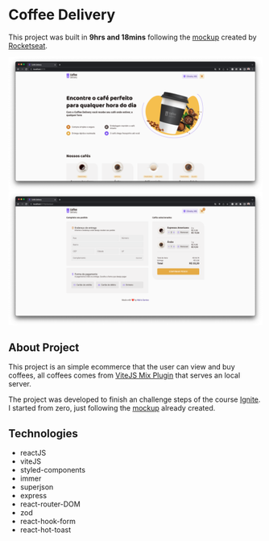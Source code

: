 # Coffee Delivery

This project was built in **9hrs and 18mins** following the <a href="https://www.figma.com/file/5yT9ZzZmRQRS4yivGGB3pl/Coffee-Delivery/duplicate">mockup</a> created by <a href="https://github.com/rocketseat">Rocketseat</a>.

<img src="./home.png" with="1280"></img>
<img src="./cart.png" with="1280"></img>

## About Project

This project is an simple ecommerce that the user can view and buy coffees, all coffees comes from <a href="https://github.com/egoist/vite-plugin-mix">ViteJS Mix Plugin</a> that serves an local server.

The project was developed to finish an challenge steps of the course <a href="https://www.rocketseat.com.br/ignite">Ignite</a>. I started from zero, just following the <a href="https://www.figma.com/file/5yT9ZzZmRQRS4yivGGB3pl/Coffee-Delivery/duplicate">mockup</a> already created.

## Technologies

- reactJS
- viteJS
- styled-components
- immer
- superjson
- express
- react-router-DOM
- zod
- react-hook-form
- react-hot-toast
